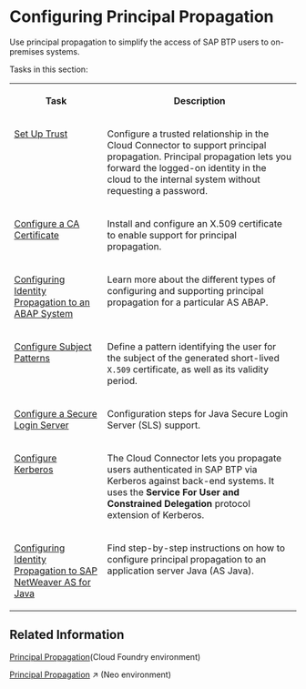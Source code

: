 <!-- loioc84d4d0b12d34890b334998185f49e88 -->

# Configuring Principal Propagation

Use principal propagation to simplify the access of SAP BTP users to on-premises systems.

Tasks in this section:


<table>
<tr>
<th valign="top">

Task

</th>
<th valign="top">

Description

</th>
</tr>
<tr>
<td valign="top">

[Set Up Trust](set-up-trust-a4ee70f.md) 

</td>
<td valign="top">

Configure a trusted relationship in the Cloud Connector to support principal propagation. Principal propagation lets you forward the logged-on identity in the cloud to the internal system without requesting a password.

</td>
</tr>
<tr>
<td valign="top">

[Configure a CA Certificate](configure-a-ca-certificate-d0c4d56.md) 

</td>
<td valign="top">

Install and configure an X.509 certificate to enable support for principal propagation.

</td>
</tr>
<tr>
<td valign="top">

[Configuring Identity Propagation to an ABAP System](configuring-identity-propagation-to-an-abap-system-6705cc3.md) 

</td>
<td valign="top">

Learn more about the different types of configuring and supporting principal propagation for a particular AS ABAP.

</td>
</tr>
<tr>
<td valign="top">

[Configure Subject Patterns](configure-subject-patterns-58803a2.md) 

</td>
<td valign="top">

Define a pattern identifying the user for the subject of the generated short-lived `X.509` certificate, as well as its validity period.

</td>
</tr>
<tr>
<td valign="top">

[Configure a Secure Login Server](configure-a-secure-login-server-de5bbf9.md) 

</td>
<td valign="top">

Configuration steps for Java Secure Login Server \(SLS\) support.

</td>
</tr>
<tr>
<td valign="top">

[Configure Kerberos](configure-kerberos-f2339d8.md) 

</td>
<td valign="top">

The Cloud Connector lets you propagate users authenticated in SAP BTP via Kerberos against back-end systems. It uses the **Service For User and Constrained Delegation** protocol extension of Kerberos.

</td>
</tr>
<tr>
<td valign="top">

[Configuring Identity Propagation to SAP NetWeaver AS for Java](configuring-identity-propagation-to-sap-netweaver-as-for-java-2e96287.md)

</td>
<td valign="top">

Find step-by-step instructions on how to configure principal propagation to an application server Java \(AS Java\).

</td>
</tr>
</table>



<a name="loioc84d4d0b12d34890b334998185f49e88__section_wkz_qft_ngb"/>

## Related Information

[Principal Propagation](principal-propagation-e2cbb48.md)\(Cloud Foundry environment\)

[Principal Propagation](https://help.sap.com/viewer/b865ed651e414196b39f8922db2122c7/Cloud/en-US/d4d3e1e9b2dd44318b49a4812cd51383.html "Forward the identity of cloud users to an on-premise system to enable single sign-on (Neo environment).") :arrow_upper_right: \(Neo environment\)

